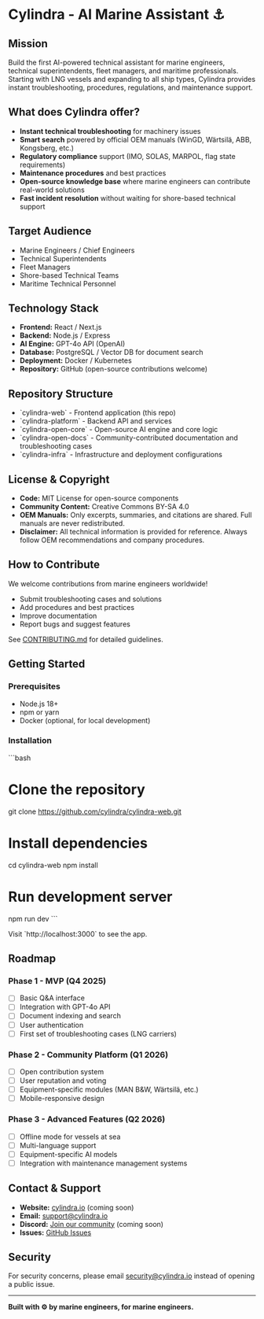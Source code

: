 # Cylindra - AI Marine Assistant ⚓

## Mission
Build the first AI-powered technical assistant for marine engineers, technical superintendents, fleet managers, and maritime professionals. Starting with LNG vessels and expanding to all ship types, Cylindra provides instant troubleshooting, procedures, regulations, and maintenance support.

## What does Cylindra offer?
- **Instant technical troubleshooting** for machinery issues
- **Smart search** powered by official OEM manuals (WinGD, Wärtsilä, ABB, Kongsberg, etc.)
- **Regulatory compliance** support (IMO, SOLAS, MARPOL, flag state requirements)
- **Maintenance procedures** and best practices
- **Open-source knowledge base** where marine engineers can contribute real-world solutions
- **Fast incident resolution** without waiting for shore-based technical support

## Target Audience
- Marine Engineers / Chief Engineers
- Technical Superintendents
- Fleet Managers
- Shore-based Technical Teams
- Maritime Technical Personnel

## Technology Stack
- **Frontend:** React / Next.js
- **Backend:** Node.js / Express
- **AI Engine:** GPT-4o API (OpenAI)
- **Database:** PostgreSQL / Vector DB for document search
- **Deployment:** Docker / Kubernetes
- **Repository:** GitHub (open-source contributions welcome)

## Repository Structure
- \`cylindra-web\` - Frontend application (this repo)
- \`cylindra-platform\` - Backend API and services
- \`cylindra-open-core\` - Open-source AI engine and core logic
- \`cylindra-open-docs\` - Community-contributed documentation and troubleshooting cases
- \`cylindra-infra\` - Infrastructure and deployment configurations

## License & Copyright
- **Code:** MIT License for open-source components
- **Community Content:** Creative Commons BY-SA 4.0
- **OEM Manuals:** Only excerpts, summaries, and citations are shared. Full manuals are never redistributed.
- **Disclaimer:** All technical information is provided for reference. Always follow OEM recommendations and company procedures.

## How to Contribute
We welcome contributions from marine engineers worldwide!

- Submit troubleshooting cases and solutions
- Add procedures and best practices
- Improve documentation
- Report bugs and suggest features

See [CONTRIBUTING.md](CONTRIBUTING.md) for detailed guidelines.

## Getting Started

### Prerequisites
- Node.js 18+
- npm or yarn
- Docker (optional, for local development)

### Installation
\`\`\`bash
# Clone the repository
git clone https://github.com/cylindra/cylindra-web.git

# Install dependencies
cd cylindra-web
npm install

# Run development server
npm run dev
\`\`\`

Visit \`http://localhost:3000\` to see the app.

## Roadmap

### Phase 1 - MVP (Q4 2025)
- [ ] Basic Q&A interface
- [ ] Integration with GPT-4o API
- [ ] Document indexing and search
- [ ] User authentication
- [ ] First set of troubleshooting cases (LNG carriers)

### Phase 2 - Community Platform (Q1 2026)
- [ ] Open contribution system
- [ ] User reputation and voting
- [ ] Equipment-specific modules (MAN B&W, Wärtsilä, etc.)
- [ ] Mobile-responsive design

### Phase 3 - Advanced Features (Q2 2026)
- [ ] Offline mode for vessels at sea
- [ ] Multi-language support
- [ ] Equipment-specific AI models
- [ ] Integration with maintenance management systems

## Contact & Support
- **Website:** [cylindra.io](https://cylindra.io) (coming soon)
- **Email:** support@cylindra.io
- **Discord:** [Join our community](https://discord.gg/cylindra) (coming soon)
- **Issues:** [GitHub Issues](https://github.com/cylindra/cylindra-web/issues)

## Security
For security concerns, please email security@cylindra.io instead of opening a public issue.

---

**Built with ⚙️ by marine engineers, for marine engineers.**
